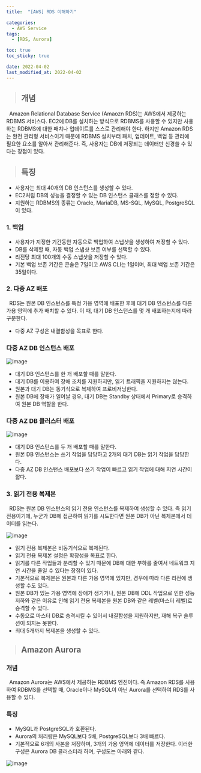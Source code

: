 ```yaml
---
title:  "[AWS] RDS 이해하기"

categories:
  - AWS Service
tags:
  - [RDS, Aurora]

toc: true
toc_sticky: true

date: 2022-04-02
last_modified_at: 2022-04-02
---
```


> ## 개념

&nbsp; Amazon Relational Database Service (Amaozn RDS)는 AWS에서 제공하는 RDBMS 서비스다. EC2에 DB를 설치하는 방식으로 RDBMS를 사용할 수 있지만 사용하는 RDBMS에 대한 패치나 업데이트를 스스로 관리해야 한다. 하지만 Amazon RDS는 완전 관리형 서비스이기 때문에 RDBMS 설치부터 패치, 업데이트, 백업 등 관리에 필요한 요소를 알아서 관리해준다. 즉, 사용자는 DB에 저장되는 데이터만 신경쓸 수 있다는 장점이 있다.

> ## 특징

- 사용자는 최대 40개의 DB 인스턴스를 생성할 수 있다.
- EC2처럼 DB의 성능을 결정할 수 있는 DB 인스턴스 클래스를 정할 수 있다.
- 지원하는 RDBMS의 종류는 Oracle, MariaDB, MS-SQL, MySQL, PostgreSQL이 있다.

### 1. 백업

- 사용자가 지정한 기간동안 자동으로 백업하여 스냅샷을 생성하여 저장할 수 있다.
- DB를 삭제할 때, 자동 백업 스냅샷 보존 여부를 선택할 수 있다.
- 리전당 최대 100개의 수동 스냅샷을 저장할 수 있다.
- 기본 백업 보존 기간은 콘솔은 7일이고 AWS CLI는 1일이며, 최대 백업 보존 기간은 35일이다.

### 2. 다중 AZ 배포

&nbsp; RDS는 원본 DB 인스턴스를 특정 가용 영역에 배포한 후에 대기 DB 인스턴스를 다른 가용 영역에 추가 배치할 수 있다. 이 때, 대기 DB 인스턴스를 몇 개 배포하는지에 따라 구분한다.

- 다중 AZ 구성은 내결함성을 목표로 한다.

### 다중 AZ DB 인스턴스 배포

![image](https://user-images.githubusercontent.com/49023663/161377256-9e2aabab-1b73-4bc0-a1d8-d3e2ecc1fe00.png)

- 대기 DB 인스턴스를 한 개 배포할 때를 말한다.
- 대기 DB를 이용하여 장애 조치를 지원하지만, 읽기 트래픽을 지원하지는 않는다.
- 원본과 대기 DB는 동기식으로 복제하여 프로비저닝한다.
- 원본 DB에 장애가 일어날 경우, 대기 DB는 Standby 상태에서 Primary로 승격하여 원본 DB 역할을 한다.

### 다중 AZ DB 클러스터 배포

![image](https://user-images.githubusercontent.com/49023663/161377374-d577f9a4-4301-46ae-9591-c4474d555309.png)

- 대기 DB 인스턴스를 두 개 배포할 때를 말한다.
- 원본 DB 인스턴스는 쓰기 작업을 담당하고 2개의 대기 DB는 읽기 작업을 담당한다.
- 다중 AZ DB 인스턴스 배포보다 쓰기 작업이 빠르고 읽기 작업에 대해 지연 시간이 짧다.

### 3. 읽기 전용 복제본

&nbsp; RDS는 원본 DB 인스턴스의 읽기 전용 인스턴스를 복제하여 생성할 수 있다. 즉 읽기 전용이기에, 누군가 DB에 접근하여 읽기를 시도한다면 원본 DB가 아닌 복제본에서 데이터를 읽는다.

![image](https://user-images.githubusercontent.com/49023663/161375122-76013826-9cc7-42b5-8a1f-a7ff12b54062.png)

- 읽기 전용 복제본은 비동기식으로 복제된다.
- 읽기 전용 복제본 설정은 확장성을 목표로 한다.
- 읽기를 다른 작업들과 분리할 수 있기 때문에 DB에 대한 부하를 줄여서 네트워크 지연 시간을 줄일 수 있다는 장점이 있다.
- 기본적으로 복제본은 원본과 다른 가용 영역에 있지만, 경우에 따라 다른 리전에 생성할 수도 있다.
- 원본 DB가 있는 가용 영역에 장애가 생기거나, 원본 DB에 DDL 작업으로 인한 성능 저하와 같은 이유로 인해 읽기 전용 복제본을 원본 DB와 같은 레벨(마스터 레벨)로 승격할 수 있다.
- 수동으로 마스터 DB로 승격시킬 수 있어서 내결함성을 지원하지만, 재해 복구 솔루션이 되지는 못한다.
- 최대 5개까지 복제본을 생성할 수 있다.

> ## Amazon Aurora

### 개념

&nbsp; Amazon Aurora는 AWS에서 제공하는 RDBMS 엔진이다. 즉 Amazon RDS를 사용하여 RDBMS를 선택할 때, Oracle이나 MySQL이 아닌 Aurora를 선택하여 RDS를 사용할 수 있다.

### 특징

- MySQL과 PostgreSQL과 호환된다.
- Aurora의 처리량은 MySQL보다 5배, PostgreSQL보다 3배 빠르다.
- 기본적으로 6개의 사본을 저장하며, 3개의 가용 영역에 데이터를 저장한다. 이러한 구성은 Aurora DB 클러스터라 하며, 구성도는 아래와 같다.

![image](https://user-images.githubusercontent.com/49023663/161377937-0eacba2e-96e6-4ba8-b3dd-d86e45ab2312.png)